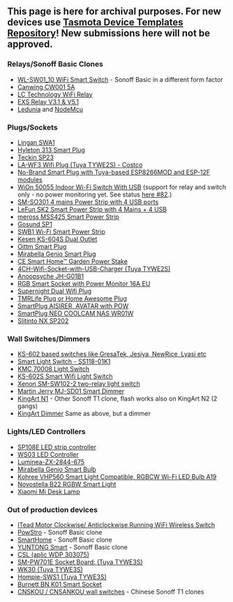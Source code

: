 This page is here for archival purposes. For new devices use [Tasmota Device Templates Repository](https://blakadder.github.io/templates)! New submissions here will not be approved.
---

### Relays/Sonoff Basic Clones
- [WL-SW01_10 WiFi Smart Switch](devices/WL-SW01_10-WiFi-Smart-Switch) - Sonoff Basic in a different form factor
- [Canwing CW001 5A](devices/Canwing-CW001-WiFi-Smart-Switch)
- [LC Technology WiFi Relay](devices/LC-Technology-WiFi-Relay)
- [EXS Relay V3.1 & V5.1](devices/EXS-Relay-V3.1-&-V5.1)
- [Ledunia](http://ledunia.de/) and [NodeMcu](https://de.wikipedia.org/wiki/NodeMCU)

### Plugs/Sockets
- [Lingan SWA1](devices/Lingan-SWA1)
- [Hyleton 313 Smart Plug](devices/Hyleton-313-Smart-Plug)
- [Teckin SP23](devices/Teckin-SP23)
- [LA-WF3 Wifi Plug (Tuya TYWE2S) - Costco ](devices/CE-Smart-Home---LA-WF3-Wifi-Plug-(TYWE2S))
- [No-Brand Smart Plug with Tuya-based ESP8266MOD and ESP-12F modules](devices/Tuya-Smart-Plug-Models-ESP8266MOD-by-AI-THINKER-and-ESP-12F-by-TUYA-LN-0026)
- [WiOn 50055 Indoor Wi-Fi Switch With USB](https://wionproducts.com/product/wion-indoor-wi-fi-switch-usb/) (support for relay and switch only - no power monitoring yet. See status [here #82](https://github.com/arendst/Tasmota/issues/82).)
- [SM-SO301 4 mains Power Strip with 4 USB ports](devices/SM-SO301)
- [LeFun SK2 Smart Power Strip with 4 Mains + 4 USB](devices/LeFun-SK2-Smart-Power-Strip-(Model-ZLD-44USA-W))
- [meross MSS425 Smart Power Strip](devices/meross-MSS425)
- [Gosund SP1](devices/Gosund-SP1)
- [SWB1 Wi-Fi Smart Power Strip](devices/SWB1-Smart-Power-Strip)
- [Kesen KS-604S Dual Outlet](devices/Kesen-KS-604S)
- [Oittm Smart Plug](devices/Oittm-Smart-Plug)
- [Mirabella Genio Smart Plug](devices/Mirabella-Genio-Smart-Plug)
- [CE Smart Home™ Garden Power Stake](devices/CE-Smart-Home™-Garden-Power-Stake)
- [4CH-Wifi-Socket-with-USB-Charger (Tuya TYWE2S)](devices/4CH-Wifi-Socket-with-USB-Charger-(TYWE2S))
- [Anoopsyche JH-G01B1](https://github.com/arendst/Tasmota/issues/5066#issuecomment-458741056)
- [RGB Smart Socket with Power Monitor 16A EU](devices/RGB-Smart-Plug-16A)
- [Supernight Dual Wifi Plug](devices/Supernight-dual-wifi-plug)
- [TMRLife Plug or Home Awesome Plug](devices/Home-Awesome-Breathing-Light-Smart-Plug-Mini-TMRLIFE-%5B2-PACK%5D-WiFi-Smart-Plug)
- [SmartPlug AISIRER, AVATAR with POW](devices/SmartPlug-with-POW-(AISIRER,-AVATAR))
- [SmartPlug NEO COOLCAM NAS WR01W](devices/NEO-COOLCAM-NAS-WR01W)
- [Slitinto NX SP202](devices/Slitinto-NX-SP202)

### Wall Switches/Dimmers
- [KS-602 based switches like GresaTek, Jesiya, NewRice, Lyasi etc](https://ucexperiment.wordpress.com/2017/11/14/reprogramming-a-lyasi-wifi-wall-switch-with-esp8285/) 
- [Smart Light Switch - SS118-01K1](devices/Smart-Light-Switch--SS118-01K1)
- [KMC 70008 Light Switch](devices/KMC-70008-light-switch)
- [KS-602S Smart Wifi Light Switch](devices/KS-602S-Switch)
- [Xenon SM-SW102-2 two-relay light switch](devices/Xenon-SM-SW102-2-two-relay-light-switch)
- [Martin Jerry MJ-SD01 Smart Dimmer](devices/Martin-Jerry-MJ-SD01)
- [KingArt N1](devices/KingArt) - Other Sonoff T1 clone, flash works also on KingArt N2 (2 gangs)
- [KingArt Dimmer](devices/KingArts-touch-Dimmer-(1-gang)) Same as above, but a dimmer

### Lights/LED Controllers
- [SP108E LED strip controller](devices/SP108E-LED-strip-controller)
- [WS03 LED Controller](devices/WS03-(WS01-WS05)-LED-Controller)
- [Luminea-ZX-2844-675](devices/Luminea-ZX-2844-675-(RGBW-LED-Controller))
- [Mirabella Genio Smart Bulb](devices/Mirabella-Genio-Bulb)
- [Kohree VHP560 Smart Light Compatible, RGBCW Wi-Fi LED Bulb A19](devices/Kohree-VHP560-Smart-Light-Compatible,-RGBCW-Wi-Fi-LED-Bulb-A19)
- [Novostella B22 RGBW Smart Light](devices/Novostella-B22-RGB-LED-Colour-WiFi-Smart-Bulb)
- [Xiaomi Mi Desk Lamp](devices/Xiaomi-Mi-Desk-Lamp)

### Out of production devices
- [ITead Motor Clockwise/ Anticlockwise Running WiFi Wireless Switch](devices/others)
- [PowStro](devices/PowStro) - Sonoff Basic clone
- [SmartHome](devices/SmartHome) - Sonoff Basic clone
- [YUNTONG Smart](devices/YUNTONG-Smart) - Sonoff Basic clone
- [CSL (aplic WDP 303075)](devices/CSL-(aplic-WDP-303075))
- [SM-PW701E Socket Board: (Tuya TYWE3S)](devices/TYWE3S)
- [WK30 (Tuya TYWE3S)](devices/wk30)
- [Hompie-SWS1 (Tuya TYWE3S)](devices/Hompie-SWS1-(Tuya-TYWE3S))
- [Burnett BN K01 Smart Socket](devices/Burnett-BN-K01)
- [CNSKOU / CNSANKOU wall switches](devices/CNSKOU---CNSANKOU-wall-switches) - Chinese Sonoff T1 clones
